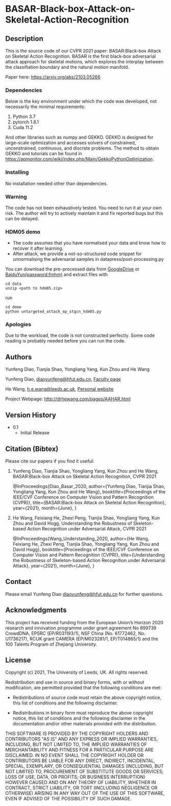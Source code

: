 # BASAR-Black-box-Attack-on-Skeletal-Action-Recognition

## Description

This is the source code of our CVPR 2021 paper: BASAR:Black-box Attack on Skeletal Action Recognition. BASAR is the first black-box adversarial attack approach for skeletal motions, which explores the interplay between the classifiation boundary and the natural motion manifold.  

Paper here: https://arxiv.org/abs/2103.05266

### Dependencies

Below is the key environment under which the code was developed, not necessarily the minimal requirements:

1. Python 3.7
2. pytorch 1.8.1
3. Cuda 11.2

And other libraries such as numpy and GEKKO. GEKKO is designed for large-scale optimization and accesses solvers of constrained, unconstrained, continuous, and discrete problems. The method to obtain GEKKO and tutorials can be found in https://apmonitor.com/wiki/index.php/Main/GekkoPythonOptimization. 

### Installing
No installation needed other than dependencies.

### Warning
The code has not been exhaustively tested. You need to run it at your own risk. The author will try to actively maintain it and fix reported bugs but this can be delayed.

### HDM05 demo

* The code assumes that you have normalised your data and know how to recover it after learning.
* After attack, we provide a not-so-structured code snippet for unnormalising the adversarial samples in datapress/post-processing.py

You can download the pre-processed data from [GoogleDrive](https://drive.google.com/file/d/1LyD-jf3X20wBbhKu071AwDDYvzFN7wjT/view?usp=sharing) or [BaiduYun(password:fmhm)](https://pan.baidu.com/s/1Itb94YjwUVqZmM9HLW6U3g) and extract files with
``` 
cd data
unzip <path to hdm05.zip>
```
run 

``` 
cd demo
python untargeted_attack_op_stgcn_hdm05.py
```

### Apologies

Due to the workload, the code is not constructed perfectly. Some code reading is probably needed before you can run the code. 

## Authors

Yunfeng Diao, Tianjia Shao, Yongliang Yang, Kun Zhou and He Wang

Yunfeng Diao, diaoyunfeng@hfut.edu.cn, [Faculty page](http://faculty.hfut.edu.cn/diaoyunfeng/en/index.htm)

He Wang, h.e.wang@leeds.ac.uk, [Personal website](https://drhewang.com)

Project Webpage: http://drhewang.com/pages/AAHAR.html

## Version History
* 0.1
    * Initial Release

## Citation (Bibtex)
Please cite our papers if you find it useful:

1. Yunfeng Diao, Tianjia Shao, Yongliang Yang, Kun Zhou and He Wang, BASAR:Black-box Attack on Skeletal Action Recognition, CVPR 2021

    @InProceedings{Diao_Basar_2020,
    author={Yunfeng Diao, Tianjia Shao, Yongliang Yang, Kun Zhou and He Wang},
    booktitle={Proceedings of the IEEE/CVF Conference on Computer Vision and Pattern Recognition (CVPR)},
    title={BASAR:Black-box Attack on Skeletal Action Recognition},
    year={2021},
    month={June},
}

2. He Wang, Feixiang He, Zhexi Peng, Tianjia Shao, Yongliang Yang, Kun Zhou and David Hogg, Understanding the Robustness of Skeleton-based Action Recognition under Adversarial Attack, CVPR 2021

    @InProceedings{Wang_Understanding_2020,
    author={He Wang, Feixiang He, Zhexi Peng, Tianjia Shao, Yongliang Yang, Kun Zhou and David Hogg},
    booktitle={Proceedings of the IEEE/CVF Conference on Computer Vision and Pattern Recognition (CVPR)},
    title={Understanding the Robustness of Skeleton-based Action Recognition under Adversarial Attack},
    year={2021},
    month={June},
    }


## Contact
Please email Yunfeng Diao diaoyunfeng@hfut.edu.cn for further questions.

## Acknowledgments
This project has received funding from the European Union’s Horizon 2020 research and innovation programme under grant agreement No 899739 CrowdDNA, EPSRC (EP/R031193/1), NSF China (No. 61772462, No. U1736217), RCUK grant CAMERA (EP/M023281/1, EP/T014865/1) and the 100 Talents Program of Zhejiang University.

## License

Copyright (c) 2021, The University of Leeds, UK.
All rights reserved.

Redistribution and use in source and binary forms, with or without
modification, are permitted provided that the following conditions are met:

* Redistributions of source code must retain the above copyright notice, this
  list of conditions and the following disclaimer.

* Redistributions in binary form must reproduce the above copyright notice,
  this list of conditions and the following disclaimer in the documentation
  and/or other materials provided with the distribution.

THIS SOFTWARE IS PROVIDED BY THE COPYRIGHT HOLDERS AND CONTRIBUTORS "AS IS"
AND ANY EXPRESS OR IMPLIED WARRANTIES, INCLUDING, BUT NOT LIMITED TO, THE
IMPLIED WARRANTIES OF MERCHANTABILITY AND FITNESS FOR A PARTICULAR PURPOSE ARE
DISCLAIMED. IN NO EVENT SHALL THE COPYRIGHT HOLDER OR CONTRIBUTORS BE LIABLE
FOR ANY DIRECT, INDIRECT, INCIDENTAL, SPECIAL, EXEMPLARY, OR CONSEQUENTIAL
DAMAGES (INCLUDING, BUT NOT LIMITED TO, PROCUREMENT OF SUBSTITUTE GOODS OR
SERVICES; LOSS OF USE, DATA, OR PROFITS; OR BUSINESS INTERRUPTION) HOWEVER
CAUSED AND ON ANY THEORY OF LIABILITY, WHETHER IN CONTRACT, STRICT LIABILITY,
OR TORT (INCLUDING NEGLIGENCE OR OTHERWISE) ARISING IN ANY WAY OUT OF THE USE
OF THIS SOFTWARE, EVEN IF ADVISED OF THE POSSIBILITY OF SUCH DAMAGE.
